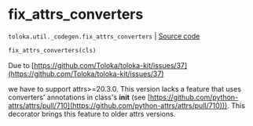 # fix_attrs_converters
`toloka.util._codegen.fix_attrs_converters` | [Source code](https://github.com/Toloka/toloka-kit/blob/v0.1.25/src/util/_codegen.py#L266)

```python
fix_attrs_converters(cls)
```

Due to [https://github.com/Toloka/toloka-kit/issues/37](https://github.com/Toloka/toloka-kit/issues/37)


we have to support attrs>=20.3.0.
This version lacks a feature that uses converters' annotations in class's __init__
(see [https://github.com/python-attrs/attrs/pull/710](https://github.com/python-attrs/attrs/pull/710))).
This decorator brings this feature to older attrs versions.

